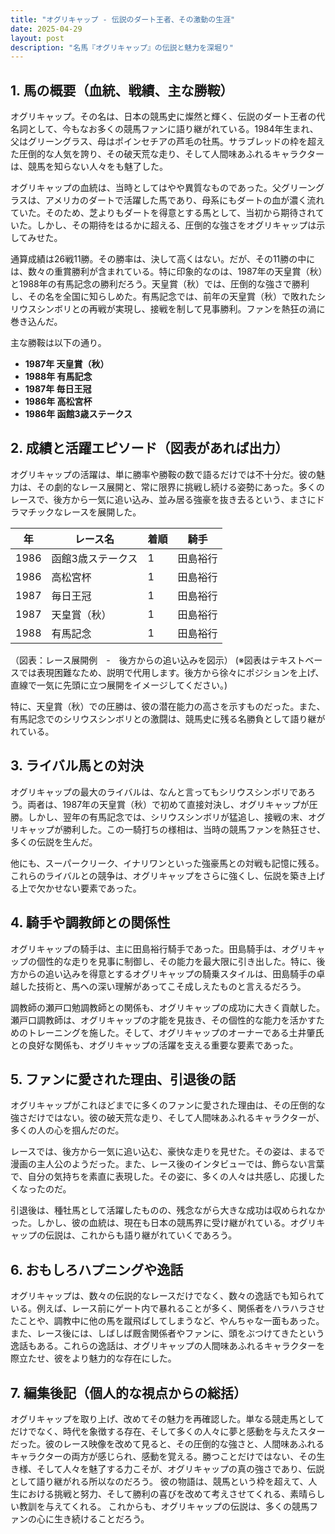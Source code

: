 ```yaml
---
title: "オグリキャップ - 伝説のダート王者、その激動の生涯"
date: 2025-04-29
layout: post
description: "名馬『オグリキャップ』の伝説と魅力を深堀り"
---
```


## 1. 馬の概要（血統、戦績、主な勝鞍）

オグリキャップ。その名は、日本の競馬史に燦然と輝く、伝説のダート王者の代名詞として、今もなお多くの競馬ファンに語り継がれている。1984年生まれ、父はグリーングラス、母はポインセチアの芦毛の牡馬。サラブレッドの枠を超えた圧倒的な人気を誇り、その破天荒な走り、そして人間味あふれるキャラクターは、競馬を知らない人々をも魅了した。

オグリキャップの血統は、当時としてはやや異質なものであった。父グリーングラスは、アメリカのダートで活躍した馬であり、母系にもダートの血が濃く流れていた。そのため、芝よりもダートを得意とする馬として、当初から期待されていた。しかし、その期待をはるかに超える、圧倒的な強さをオグリキャップは示してみせた。

通算成績は26戦11勝。その勝率は、決して高くはない。だが、その11勝の中には、数々の重賞勝利が含まれている。特に印象的なのは、1987年の天皇賞（秋）と1988年の有馬記念の勝利だろう。天皇賞（秋）では、圧倒的な強さで勝利し、その名を全国に知らしめた。有馬記念では、前年の天皇賞（秋）で敗れたシリウスシンボリとの再戦が実現し、接戦を制して見事勝利。ファンを熱狂の渦に巻き込んだ。

主な勝鞍は以下の通り。

* **1987年 天皇賞（秋）**
* **1988年 有馬記念**
* **1987年 毎日王冠**
* **1986年 高松宮杯**
* **1986年 函館3歳ステークス**


## 2. 成績と活躍エピソード（図表があれば出力）

オグリキャップの活躍は、単に勝率や勝鞍の数で語るだけでは不十分だ。彼の魅力は、その劇的なレース展開と、常に限界に挑戦し続ける姿勢にあった。多くのレースで、後方から一気に追い込み、並み居る強豪を抜き去るという、まさにドラマチックなレースを展開した。

| 年 | レース名          | 着順 | 騎手       |
|---|-------------------|-----|-------------|
| 1986 | 函館3歳ステークス | 1   | 田島裕行     |
| 1986 | 高松宮杯         | 1   | 田島裕行     |
| 1987 | 毎日王冠         | 1   | 田島裕行     |
| 1987 | 天皇賞（秋）     | 1   | 田島裕行     |
| 1988 | 有馬記念         | 1   | 田島裕行     |


（図表：レース展開例　-　後方からの追い込みを図示）
(※図表はテキストベースでは表現困難なため、説明で代用します。後方から徐々にポジションを上げ、直線で一気に先頭に立つ展開をイメージしてください。)

特に、天皇賞（秋）での圧勝は、彼の潜在能力の高さを示すものだった。また、有馬記念でのシリウスシンボリとの激闘は、競馬史に残る名勝負として語り継がれている。

## 3. ライバル馬との対決

オグリキャップの最大のライバルは、なんと言ってもシリウスシンボリであろう。両者は、1987年の天皇賞（秋）で初めて直接対決し、オグリキャップが圧勝。しかし、翌年の有馬記念では、シリウスシンボリが猛追し、接戦の末、オグリキャップが勝利した。この一騎打ちの様相は、当時の競馬ファンを熱狂させ、多くの伝説を生んだ。

他にも、スーパークリーク、イナリワンといった強豪馬との対戦も記憶に残る。これらのライバルとの競争は、オグリキャップをさらに強くし、伝説を築き上げる上で欠かせない要素であった。

## 4. 騎手や調教師との関係性

オグリキャップの騎手は、主に田島裕行騎手であった。田島騎手は、オグリキャップの個性的な走りを見事に制御し、その能力を最大限に引き出した。特に、後方からの追い込みを得意とするオグリキャップの騎乗スタイルは、田島騎手の卓越した技術と、馬への深い理解があってこそ成しえたものと言えるだろう。

調教師の瀬戸口勉調教師との関係も、オグリキャップの成功に大きく貢献した。瀬戸口調教師は、オグリキャップの才能を見抜き、その個性的な能力を活かすためのトレーニングを施した。そして、オグリキャップのオーナーである土井肇氏との良好な関係も、オグリキャップの活躍を支える重要な要素であった。


## 5. ファンに愛された理由、引退後の話

オグリキャップがこれほどまでに多くのファンに愛された理由は、その圧倒的な強さだけではない。彼の破天荒な走り、そして人間味あふれるキャラクターが、多くの人の心を掴んだのだ。

レースでは、後方から一気に追い込む、豪快な走りを見せた。その姿は、まるで漫画の主人公のようだった。また、レース後のインタビューでは、飾らない言葉で、自分の気持ちを素直に表現した。その姿に、多くの人々は共感し、応援したくなったのだ。

引退後は、種牡馬として活躍したものの、残念ながら大きな成功は収められなかった。しかし、彼の血統は、現在も日本の競馬界に受け継がれている。オグリキャップの伝説は、これからも語り継がれていくであろう。


## 6. おもしろハプニングや逸話

オグリキャップは、数々の伝説的なレースだけでなく、数々の逸話でも知られている。例えば、レース前にゲート内で暴れることが多く、関係者をハラハラさせたことや、調教中に他の馬を蹴飛ばしてしまうなど、やんちゃな一面もあった。また、レース後には、しばしば厩舎関係者やファンに、頭をぶつけてきたという逸話もある。これらの逸話は、オグリキャップの人間味あふれるキャラクターを際立たせ、彼をより魅力的な存在にした。


## 7. 編集後記（個人的な視点からの総括）

オグリキャップを取り上げ、改めてその魅力を再確認した。単なる競走馬としてだけでなく、時代を象徴する存在、そして多くの人々に夢と感動を与えたスターだった。彼のレース映像を改めて見ると、その圧倒的な強さと、人間味あふれるキャラクターの両方が感じられ、感動を覚える。勝つことだけではない、その生き様、そして人々を魅了する力こそが、オグリキャップの真の強さであり、伝説として語り継がれる所以なのだろう。  彼の物語は、競馬という枠を超えて、人生における挑戦と努力、そして勝利の喜びを改めて考えさせてくれる、素晴らしい教訓を与えてくれる。  これからも、オグリキャップの伝説は、多くの競馬ファンの心に生き続けることだろう。

